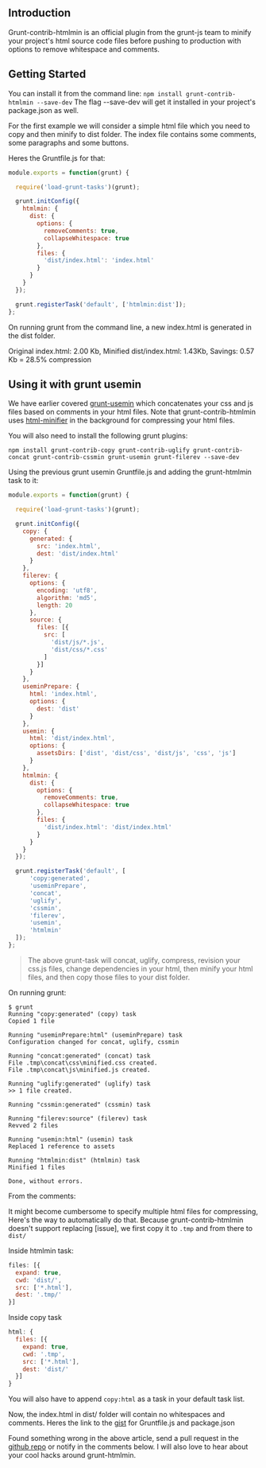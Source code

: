 ## Introduction

Grunt-contrib-htmlmin is an official plugin from the grunt-js team to minify your project's html source code files before pushing to production with options to remove whitespace and comments.

## Getting Started

You can install it from the command line:
`npm install grunt-contrib-htmlmin --save-dev`
 The flag --save-dev will get it installed in your project's package.json as well.

For the first example we will consider a simple html file which you need to copy and then minify to dist folder.
The index file contains some comments, some paragraphs and some buttons.

Heres the Gruntfile.js for that:
```js
module.exports = function(grunt) {

  require('load-grunt-tasks')(grunt);

  grunt.initConfig({
    htmlmin: {
      dist: {
        options: {
          removeComments: true,
          collapseWhitespace: true
        },
        files: {
          'dist/index.html': 'index.html'
        }
      }
    }
  });

  grunt.registerTask('default', ['htmlmin:dist']);
};
```

On running grunt from the command line, a new index.html is generated in the dist folder.

Original index.html: 2.00 Kb,
Minified dist/index.html: 1.43Kb,
Savings: 0.57 Kb = 28.5% compression

## Using it with grunt usemin

We have earlier covered [grunt-usemin](http://grunt-tasks.com/grunt-usemin/) which concatenates your css and js files based on comments in your html files.
Note that grunt-contrib-htmlmin uses [html-minifier](http://github.com/kangax/html-minifier) in the background for compressing your html files.

You will also need to install the following grunt plugins:

`npm install grunt-contrib-copy grunt-contrib-uglify grunt-contrib-concat grunt-contrib-cssmin grunt-usemin grunt-filerev --save-dev`

Using the previous grunt usemin Gruntfile.js and adding the grunt-htmlmin task to it:

```js
module.exports = function(grunt) {

  require('load-grunt-tasks')(grunt);

  grunt.initConfig({
    copy: {
      generated: {
        src: 'index.html',
        dest: 'dist/index.html'
      }
    },
    filerev: {
      options: {
        encoding: 'utf8',
        algorithm: 'md5',
        length: 20
      },
      source: {
        files: [{
          src: [
            'dist/js/*.js',
            'dist/css/*.css'
          ]
        }]
      }
    },
    useminPrepare: {
      html: 'index.html',
      options: {
        dest: 'dist'
      }
    },
    usemin: {
      html: 'dist/index.html',
      options: {
        assetsDirs: ['dist', 'dist/css', 'dist/js', 'css', 'js']
      }
    },
    htmlmin: {
      dist: {
        options: {
          removeComments: true,
          collapseWhitespace: true
        },
        files: {
          'dist/index.html': 'dist/index.html'
        }
      }
    }
  });

  grunt.registerTask('default', [
      'copy:generated',
      'useminPrepare',
      'concat',
      'uglify',
      'cssmin',
      'filerev',
      'usemin',
      'htmlmin'
  ]);
};
```

> The above grunt-task will concat, uglify, compress, revision your css.js files, change dependencies in your html, then minify your html files, and then copy those files to your dist folder.

On running grunt:

```
$ grunt
Running "copy:generated" (copy) task
Copied 1 file

Running "useminPrepare:html" (useminPrepare) task
Configuration changed for concat, uglify, cssmin

Running "concat:generated" (concat) task
File .tmp\concat\css\minified.css created.
File .tmp\concat\js\minified.js created.

Running "uglify:generated" (uglify) task
>> 1 file created.

Running "cssmin:generated" (cssmin) task

Running "filerev:source" (filerev) task
Revved 2 files

Running "usemin:html" (usemin) task
Replaced 1 reference to assets

Running "htmlmin:dist" (htmlmin) task
Minified 1 files

Done, without errors.
```

From the comments:

It might become cumbersome to specify multiple html files for compressing,
Here's the way to automatically do that. Because grunt-contrib-htmlmin doesn't support replacing [issue], we first copy it to `.tmp` and from there to `dist/`

Inside htmlmin task:
```js
files: [{
  expand: true,
  cwd: 'dist/',
  src: ['*.html'],
  dest: '.tmp/'
}]
```

Inside copy task
```js
html: {
  files: [{
    expand: true,
    cwd: '.tmp',
    src: ['*.html'],
    dest: 'dist/'
  }]
}
```

You will also have to append `copy:html` as a task in your default task list.

Now, the index.html in dist/ folder will contain no whitespaces and comments.
Heres the link to the [gist](https://gist.github.com/kanakiyajay/e7117037ae1d1f820947) for Gruntfile.js and package.json

Found something wrong in the above article, send a pull request in the [github repo](http://github.com/kanakiyajay/grunt-tasks/20-grunt-contrib-htmlmin/) or notify in the comments below.
I will also love to hear about your cool hacks around grunt-htmlmin.
